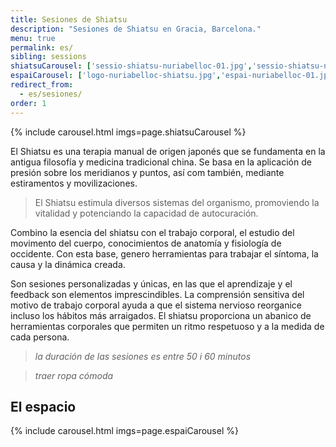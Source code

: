 ```yaml
---
title: Sesiones de Shiatsu
description: "Sesiones de Shiatsu en Gracia, Barcelona."
menu: true
permalink: es/
sibling: sessions
shiatsuCarousel: ['sessio-shiatsu-nuriabelloc-01.jpg','sessio-shiatsu-nuriabelloc-02.jpg','sessio-shiatsu-nuriabelloc-03.jpg','sessio-shiatsu-nuriabelloc-04.jpg','sessio-shiatsu-nuriabelloc-05.jpg','sessio-shiatsu-nuriabelloc-06.jpg','sessio-shiatsu-nuriabelloc-07.jpg','sessio-shiatsu-nuriabelloc-08.jpg','sessio-shiatsu-nuriabelloc-09.jpg','sessio-shiatsu-nuriabelloc-10.jpg']
espaiCarousel: ['logo-nuriabelloc-shiatsu.jpg','espai-nuriabelloc-01.jpg','espai-nuriabelloc-02.jpg','espai-nuriabelloc-03.jpg','espai-nuriabelloc-04.jpg','espai-nuriabelloc-05.jpg']
redirect_from:
  - es/sesiones/
order: 1
---
```


{% include carousel.html imgs=page.shiatsuCarousel %}

El Shiatsu es una terapia manual de origen japonés que se fundamenta en la antigua filosofía y medicina tradicional china. Se basa en la aplicación de presión sobre los meridianos y puntos, así com también, mediante estiramentos y movilizaciones.

> El Shiatsu estimula diversos sistemas del organismo, promoviendo la vitalidad y potenciando la capacidad de autocuración.

Combino la esencia del shiatsu con el trabajo corporal, el estudio del movimento del cuerpo, conocimientos de anatomía y fisiología de occidente. Con esta base, genero herramientas para trabajar el síntoma, la causa y la dinámica creada.

Son sesiones personalizadas y únicas, en las que el aprendizaje y el feedback son elementos imprescindibles. La comprensión sensitiva del motivo de trabajo corporal ayuda a que el sistema nervioso reorganice incluso los hábitos más arraigados. El shiatsu proporciona un abanico de herramientas corporales que permiten un ritmo respetuoso y a la medida de cada persona.

> _la duración de las sesiones es entre 50 i 60 minutos_

> _traer ropa cómoda_

## El espacio

{% include carousel.html imgs=page.espaiCarousel %}
